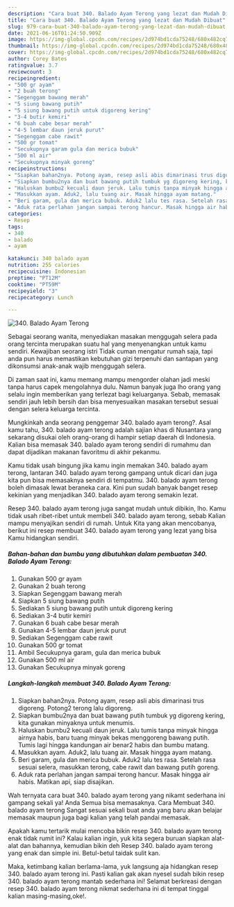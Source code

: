 ```yaml
---
description: "Cara buat 340. Balado Ayam Terong yang lezat dan Mudah Dibuat"
title: "Cara buat 340. Balado Ayam Terong yang lezat dan Mudah Dibuat"
slug: 979-cara-buat-340-balado-ayam-terong-yang-lezat-dan-mudah-dibuat
date: 2021-06-16T01:24:50.909Z
image: https://img-global.cpcdn.com/recipes/2d974bd1cda75248/680x482cq70/340-balado-ayam-terong-foto-resep-utama.jpg
thumbnail: https://img-global.cpcdn.com/recipes/2d974bd1cda75248/680x482cq70/340-balado-ayam-terong-foto-resep-utama.jpg
cover: https://img-global.cpcdn.com/recipes/2d974bd1cda75248/680x482cq70/340-balado-ayam-terong-foto-resep-utama.jpg
author: Corey Bates
ratingvalue: 3.7
reviewcount: 3
recipeingredient:
- "500 gr ayam"
- "2 buah terong"
- "Segenggam bawang merah"
- "5 siung bawang putih"
- "5 siung bawang putih untuk digoreng kering"
- "3-4 butir kemiri"
- "6 buah cabe besar merah"
- "4-5 lembar daun jeruk purut"
- "Segenggam cabe rawit"
- "500 gr tomat"
- "Secukupnya garam gula dan merica bubuk"
- "500 ml air"
- "Secukupnya minyak goreng"
recipeinstructions:
- "Siapkan bahan2nya. Potong ayam, resep asli abis dimarinasi trus digoreng. Potong2 terong lalu digoreng."
- "Siapkan bumbu2nya dan buat bawang putih tumbuk yg digoreng kering, kita gunakan minyaknya untuk menumis."
- "Haluskan bumbu2 kecuali daun jeruk. Lalu tumis tanpa minyak hingga airnya habis, baru tuang minyak bekas menggoreng bawang putih. Tumis lagi hingga kandungan air benar2 habis dan bumbu matang."
- "Masukkan ayam. Aduk2, lalu tuang air. Masak hingga ayam matang."
- "Beri garam, gula dan merica bubuk. Aduk2 lalu tes rasa. Setelah rasa sesuai selera, masukkan terong, cabe rawit dan bawang putih goreng."
- "Aduk rata perlahan jangan sampai terong hancur. Masak hingga air habis. Matikan api, siap disajikan."
categories:
- Resep
tags:
- 340
- balado
- ayam

katakunci: 340 balado ayam 
nutrition: 255 calories
recipecuisine: Indonesian
preptime: "PT12M"
cooktime: "PT59M"
recipeyield: "3"
recipecategory: Lunch

---
```



![340. Balado Ayam Terong](https://img-global.cpcdn.com/recipes/2d974bd1cda75248/680x482cq70/340-balado-ayam-terong-foto-resep-utama.jpg)

Sebagai seorang wanita, menyediakan masakan menggugah selera pada orang tercinta merupakan suatu hal yang menyenangkan untuk kamu sendiri. Kewajiban seorang istri Tidak cuman mengatur rumah saja, tapi anda pun harus memastikan kebutuhan gizi terpenuhi dan santapan yang dikonsumsi anak-anak wajib menggugah selera.

Di zaman  saat ini, kamu memang mampu mengorder olahan jadi meski tanpa harus capek mengolahnya dulu. Namun banyak juga lho orang yang selalu ingin memberikan yang terlezat bagi keluarganya. Sebab, memasak sendiri jauh lebih bersih dan bisa menyesuaikan masakan tersebut sesuai dengan selera keluarga tercinta. 



Mungkinkah anda seorang penggemar 340. balado ayam terong?. Asal kamu tahu, 340. balado ayam terong adalah sajian khas di Nusantara yang sekarang disukai oleh orang-orang di hampir setiap daerah di Indonesia. Kalian bisa memasak 340. balado ayam terong sendiri di rumahmu dan dapat dijadikan makanan favoritmu di akhir pekanmu.

Kamu tidak usah bingung jika kamu ingin memakan 340. balado ayam terong, lantaran 340. balado ayam terong gampang untuk dicari dan juga kita pun bisa memasaknya sendiri di tempatmu. 340. balado ayam terong boleh dimasak lewat beraneka cara. Kini pun sudah banyak banget resep kekinian yang menjadikan 340. balado ayam terong semakin lezat.

Resep 340. balado ayam terong juga sangat mudah untuk dibikin, lho. Kamu tidak usah ribet-ribet untuk membeli 340. balado ayam terong, sebab Kalian mampu menyajikan sendiri di rumah. Untuk Kita yang akan mencobanya, berikut ini resep membuat 340. balado ayam terong yang lezat yang bisa Kamu hidangkan sendiri.

<!--inarticleads1-->

##### Bahan-bahan dan bumbu yang dibutuhkan dalam pembuatan 340. Balado Ayam Terong:

1. Gunakan 500 gr ayam
1. Gunakan 2 buah terong
1. Siapkan Segenggam bawang merah
1. Siapkan 5 siung bawang putih
1. Sediakan 5 siung bawang putih untuk digoreng kering
1. Sediakan 3-4 butir kemiri
1. Gunakan 6 buah cabe besar merah
1. Gunakan 4-5 lembar daun jeruk purut
1. Sediakan Segenggam cabe rawit
1. Gunakan 500 gr tomat
1. Ambil Secukupnya garam, gula dan merica bubuk
1. Gunakan 500 ml air
1. Gunakan Secukupnya minyak goreng




<!--inarticleads2-->

##### Langkah-langkah membuat 340. Balado Ayam Terong:

1. Siapkan bahan2nya. Potong ayam, resep asli abis dimarinasi trus digoreng. Potong2 terong lalu digoreng.
1. Siapkan bumbu2nya dan buat bawang putih tumbuk yg digoreng kering, kita gunakan minyaknya untuk menumis.
1. Haluskan bumbu2 kecuali daun jeruk. Lalu tumis tanpa minyak hingga airnya habis, baru tuang minyak bekas menggoreng bawang putih. Tumis lagi hingga kandungan air benar2 habis dan bumbu matang.
1. Masukkan ayam. Aduk2, lalu tuang air. Masak hingga ayam matang.
1. Beri garam, gula dan merica bubuk. Aduk2 lalu tes rasa. Setelah rasa sesuai selera, masukkan terong, cabe rawit dan bawang putih goreng.
1. Aduk rata perlahan jangan sampai terong hancur. Masak hingga air habis. Matikan api, siap disajikan.




Wah ternyata cara buat 340. balado ayam terong yang nikamt sederhana ini gampang sekali ya! Anda Semua bisa memasaknya. Cara Membuat 340. balado ayam terong Sangat sesuai sekali buat anda yang baru akan belajar memasak maupun juga bagi kalian yang telah pandai memasak.

Apakah kamu tertarik mulai mencoba bikin resep 340. balado ayam terong enak tidak rumit ini? Kalau kalian ingin, yuk kita segera buruan siapkan alat-alat dan bahannya, kemudian bikin deh Resep 340. balado ayam terong yang enak dan simple ini. Betul-betul taidak sulit kan. 

Maka, ketimbang kalian berlama-lama, yuk langsung aja hidangkan resep 340. balado ayam terong ini. Pasti kalian gak akan nyesel sudah bikin resep 340. balado ayam terong mantab sederhana ini! Selamat berkreasi dengan resep 340. balado ayam terong nikmat sederhana ini di tempat tinggal kalian masing-masing,oke!.

